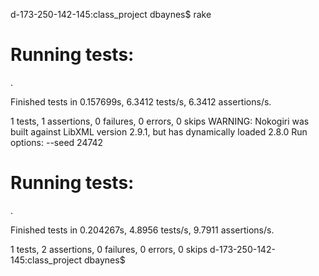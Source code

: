d-173-250-142-145:class_project dbaynes$ rake

# Running tests:

.

Finished tests in 0.157699s, 6.3412 tests/s, 6.3412 assertions/s.

1 tests, 1 assertions, 0 failures, 0 errors, 0 skips
WARNING: Nokogiri was built against LibXML version 2.9.1, but has dynamically loaded 2.8.0
Run options: --seed 24742

# Running tests:

.

Finished tests in 0.204267s, 4.8956 tests/s, 9.7911 assertions/s.

1 tests, 2 assertions, 0 failures, 0 errors, 0 skips
d-173-250-142-145:class_project dbaynes$